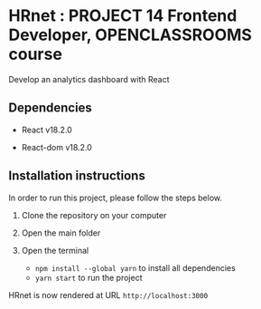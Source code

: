 # HRnet : PROJECT 14 Frontend Developer, OPENCLASSROOMS course

Develop an analytics dashboard with React

## Dependencies

- React v18.2.0

- React-dom v18.2.0


## Installation instructions

In order to run this project, please follow the steps below.

1. Clone the repository on your computer

2. Open the main folder

3. Open the terminal

    - `npm install --global yarn` to install all dependencies
    - `yarn start` to run the project

HRnet is now rendered at URL `http://localhost:3000`
